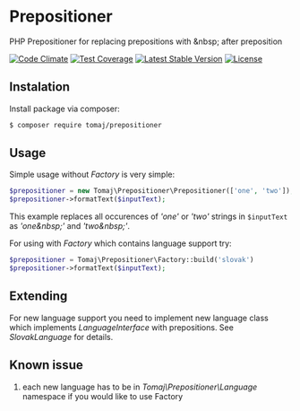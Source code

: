 Prepositioner
=============

PHP Prepositioner for replacing prepositions with &amp;nbsp; after preposition

[![Code Climate](https://codeclimate.com/github/tomaj/prepositioner/badges/gpa.svg)](https://codeclimate.com/github/tomaj/prepositioner)
[![Test Coverage](https://api.codeclimate.com/v1/badges/d82eb747d9ac33571be3/test_coverage)](https://codeclimate.com/github/tomaj/prepositioner/test_coverage)
[![Latest Stable Version](https://poser.pugx.org/tomaj/prepositioner/v/stable.svg)](https://packagist.org/packages/tomaj/prepositioner)
[![License](https://poser.pugx.org/tomaj/prepositioner/license.svg)](https://packagist.org/packages/tomaj/prepositioner)


Instalation
-----------

Install package via composer:

``` bash
$ composer require tomaj/prepositioner
```

Usage
-----

Simple usage without *Factory* is very simple:

``` php
$prepositioner = new Tomaj\Prepositioner\Prepositioner(['one', 'two']);
$prepositioner->formatText($inputText);
```

This example replaces all occurences of *'one'* or *'two'* strings in ```$inputText``` as *'one&amp;nbsp;'* and *'two&amp;nbsp;'*.

For using with *Factory* which contains language support try:

``` php
$prepositioner = Tomaj\Prepositioner\Factory::build('slovak')
$prepositioner->formatText($inputText);
```

Extending
---------

For new language support you need to implement new language class which implements *LanguageInterface* with prepositions. See *SlovakLanguage* for details.


Known issue
-----------

1. each new language has to be in *Tomaj\Prepositioner\Language* namespace if you would like to use Factory
